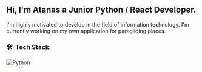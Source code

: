 <h2>Hi, I'm Atanas a Junior Python / React Developer.</h2>
I'm highly motivated to develop in the field of information technology.
I'm currently working on my own application for paragliding places.

<h3> 🛠 &nbsp;Tech Stack:</h3>

  ![Python](https://img.shields.io/badge/-Python-333333?style=flat&logo=python)
